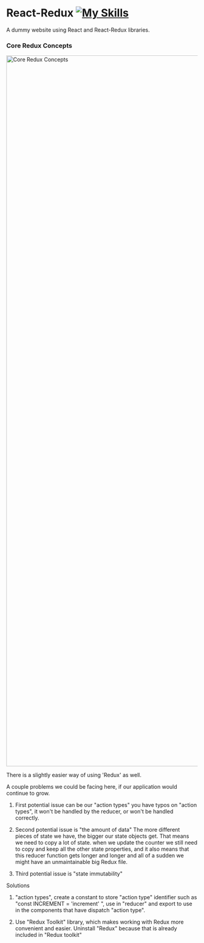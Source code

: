 # React-Redux [![My Skills](https://skillicons.dev/icons?i=redux)](https://skillicons.dev)

A dummy website using React and React-Redux libraries.

### Core Redux Concepts

<img width="1872" alt="Core Redux Concepts" src="https://user-images.githubusercontent.com/51529613/235337635-445d03ee-9411-43f9-9dab-6bed30309055.png">

There is a slightly easier way of using 'Redux' as well.

A couple problems we could be facing here, if our application would continue to grow.

1. First potential issue can be our "action types"
   you have typos on "action types", it won't be handled by the reducer, or won't be handled correctly.

2. Second potential issue is "the amount of data"
   The more different pieces of state we have, the bigger our state objects get.
   That means we need to copy a lot of state.
   when we update the counter we still need to copy and keep all the other state properties,
   and it also means that this reducer function gets longer and longer and all of a sudden
   we might have an unmaintainable big Redux file.

3. Third potential issue is "state immutability"

Solutions

1. "action types", create a constant to store "action type" identifier such as "const INCREMENT = 'increment' ", use in "reducer" and export to use in the components that have dispatch "action type".

2. Use "Redux Toolkit" library, which makes working with Redux more convenient and easier. Uninstall "Redux" because that is already included in "Redux toolkit"
